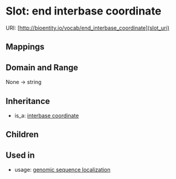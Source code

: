 # Slot: end interbase coordinate




URI: [http://bioentity.io/vocab/end_interbase_coordinate](slot_uri)
## Mappings

## Domain and Range

None -> string
## Inheritance

 *  is_a: [interbase coordinate](interbase_coordinate.md)
## Children

## Used in

 *  usage: [genomic sequence localization](GenomicSequenceLocalization.md)
